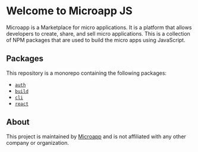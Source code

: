 # Welcome to Microapp JS

Microapp is a Marketplace for micro applications. It is a platform that allows developers to create, share, and sell micro applications.
This is a collection of NPM packages that are used to build the micro apps using JavaScript.

## Packages

This repository is a monorepo containing the following packages:

- [`auth`](/packages/auth)
- [`build`](/packages/build)
- [`cli`](/packages/cli)
- [`react`](/packages/react)

## About

This project is maintained by [Microapp](https://microapp.io) and is not affiliated with any other company or organization.
